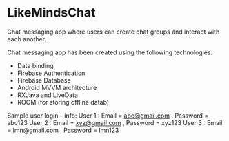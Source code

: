 # LikeMindsChat
Chat messaging app where users can create chat groups and interact with each another.

Chat messaging app has been created using the following technologies:
* Data binding
* Firebase Authentication
* Firebase Database
* Android MVVM architecture
* RXJava and LiveData
* ROOM (for storing offline datab)


Sample user login - info:
User 1 : Email = abc@gmail.com , Password = abc123
User 2 : Email = xyz@gmail.com , Password = xyz123
User 3 : Email = lmn@gmail.com , Password = lmn123
